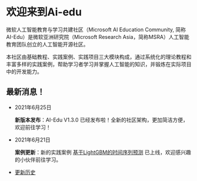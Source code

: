 # 欢迎来到Ai-edu

微软人工智能教育与学习共建社区（Microsoft AI Education Community, 简称AI-Edu）是微软亚洲研究院（Microsoft Research Asia，简称MSRA）人工智能教育团队创立的人工智能开源社区。 

本社区由基础教程、实践案例、实践项目三大模块构成，通过系统化的理论教程和丰富多样的实践案例，帮助学习者学习并掌握人工智能的知识，并锻炼在实际项目中的开发能力。

## **最新消息！**
- 2021年6月25日
  
  **新版本发布**：AI-Edu V1.3.0 已经发布啦！全新的社区架构，更加简洁方便，欢迎前往学习！

- 2021年6月21日
  
  **案例更新**：新的实践案例 [基于LightGBM的时间序列预测](https://microsoft.github.io/ai-edu/实践案例/B16-基于LightGBM的时间序列预测/index.html) 已上线，欢迎感兴趣的小伙伴前往学习。


- [更新历史](./News.md)